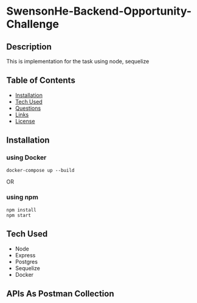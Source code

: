 # SwensonHe-Backend-Opportunity-Challenge

## Description

This is implementation for the task using node, sequelize

## Table of Contents

- [Installation](#installation)
- [Tech Used](#tech-used)
- [Questions](#questions)
- [Links](#links)
- [License](#license)

## Installation

### using Docker

```
docker-compose up --build
```

OR

### using npm

```
npm install
npm start

```

## Tech Used

- Node
- Express
- Postgres
- Sequelize
- Docker

## APIs As Postman Collection
